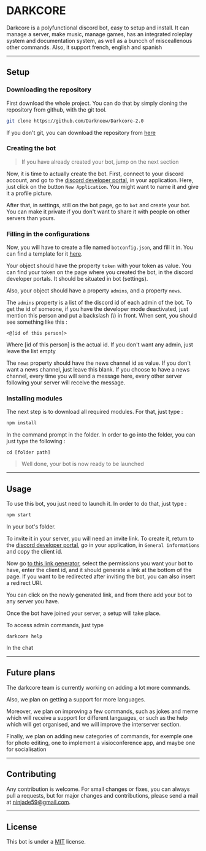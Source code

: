 # DARKCORE

Darkcore is a polyfunctional discord bot, easy to setup and install. It can manage a server, make music, manage games, has an integrated roleplay system and documentation system, as well as a buncch of misceallenous other commands. Also, it support french, english and spanish

***

## Setup

### Downloading the repository

First download the whole project.
You can do that by simply cloning the repository from github, with the git tool. 
```bash 
git clone https://github.com/Darkneew/Darkcore-2.0
```
If you don't git, you can download the repository from [here](https://github.com/Darkneew/Darkcore-2.0)

### Creating the bot

> If you have already created your bot, jump on the next section

Now, it is time to actually create the bot. First, connect to your discord account, and go to the [discord developer portal](https://discord.com/login?redirect_to=%2Fdevelopers%2Fapplications), in your application. Here, just click on the button `New Application`. You might want to name it and give it a profile picture.

After that, in settings, still on the bot page, go to `bot` and create your bot. You can make it private if you don't want to share it with people on other servers than yours. 

### Filling in the configurations

Now, you will have to create a file named `botconfig.json`, and fill it in.
You can find a template for it [here](./botconfig_template.json).

Your object should have the property `token` with your token as value. You can find your token on the page where you created the bot, in the discord developer portals. It should be situated in bot (settings).

Also, your object should have a property `admins`, and a property `news`. 

The `admins` property is a list of the discord id of each admin of the bot. To get the id of someone, if you have the developer mode deactivated, just mention this person and put a backslash (\\) in front. When sent, you should see something like this : 
```
<@[id of this person]>
```
Where [id of this person] is the actual id. If you don't want any admin, just leave the list empty

The `news` property should have the news channel id as value. If you don't want a news channel, just leave this blank. If you choose to have a news channel, every time you will send a message here, every other server following your server will receive the message.

### Installing modules

The next step is to download all required modules. For that, just type :
```bash 
npm install 
```
In the command prompt in the folder. In order to go into the folder, you can just type the following :
```
cd [folder path]
```

> Well done, your bot is now ready to be launched

***

## Usage

To use this bot, you just need to launch it. In order to do that, just type :
```bash
npm start
```
In your bot's folder.

To invite it in your server, you will need an invite link. To create it, return to the [discord developer portal](https://discord.com/developers/applications), go in your application, in `General informations` and copy the client id.

Now go [to this link generator](https://discordapi.com/permissions.html), select the permissions you want your bot to have, enter the client id, and it should generate a link at the bottom of the page. If you want to be redirected after inviting the bot, you can also insert a redirect URI.

You can click on the newly generated link, and from there add your bot to any server you have.

Once the bot have joined your server, a setup will take place. 

To access admin commands, just type 
```
darkcore help
```
In the chat

*** 

## Future plans

The darkcore team is currently working on adding a lot more commands. 

Also, we plan on getting a support for more languages. 

Moreover, we plan on improving a few commands, such as jokes and meme which will receive a support for different languages, or such as the help which will get organised, and we will improve the interserver section. 

Finally, we plan on adding new categories of commands, for exemple one for photo editing, one to implement a visioconference app, and maybe one for socialisation

***

## Contributing

Any contribution is welcome. For small changes or fixes, you can always pull a requests, but for major changes and contributions, please send a mail at ninjade59@gmail.com.

***

## License

This bot is under a [MIT](./LICENSE) license.